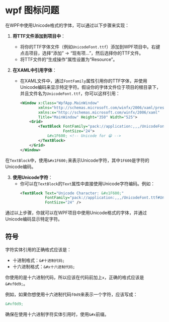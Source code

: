 # wpf 图标问题

在WPF中使用Unicode格式的字体，可以通过以下步骤来实现：

1. **将TTF文件添加到项目中**：
   - 将你的TTF字体文件（例如`UnicodeFont.ttf`）添加到WPF项目中。右键点击项目，选择“添加” -> “现有项...”，然后选择你的TTF文件。
   - 将TTF文件的“生成操作”属性设置为“Resource”。

2. **在XAML中引用字体**：
   - 在XAML文件中，通过`FontFamily`属性引用你的TTF字体，并使用Unicode编码来显示特定字符。假设你的字体文件位于项目的根目录下，并且文件名为`UnicodeFont.ttf`，你可以这样引用：
     ```xml
     <Window x:Class="WpfApp.MainWindow"
             xmlns="http://schemas.microsoft.com/winfx/2006/xaml/presentation"
             xmlns:x="http://schemas.microsoft.com/winfx/2006/xaml"
             Title="MainWindow" Height="350" Width="525">
         <Grid>
             <TextBlock FontFamily="pack://application:,,,/UnicodeFont.ttf#Unicode Font"
                        FontSize="24">
                 &#x1F600; <!-- Unicode for 😀 -->
             </TextBlock>
         </Grid>
     </Window>
     ```

在`TextBlock`中，使用`&#x1F600;`来表示Unicode字符，其中`1F600`是字符的Unicode编码。

3. **使用Unicode字符**：
   - 你可以在`TextBlock`的`Text`属性中直接使用Unicode字符编码。例如：
     ```xml
     <TextBlock Text="Unicode Character: &#x1F600;"
                FontFamily="pack://application:,,,/UnicodeFont.ttf#Unicode Font"
                FontSize="24" />
     ```

通过以上步骤，你就可以在WPF项目中使用Unicode格式的字体，并通过Unicode编码显示特定字符。

## 符号
字符实体引用的正确格式应该是：

- 十进制格式：`&#十进制代码;`
- 十六进制格式：`&#x十六进制代码;`

你使用的是十六进制代码，所以应该在代码前加上`x`，正确的格式应该是`&#xf0d9;`。

例如，如果你想使用十六进制代码`f0d9`来表示一个字符，应该写成：
```xml
&#xf0d9;
```

确保在使用十六进制字符实体引用时，使用`&#x`前缀。